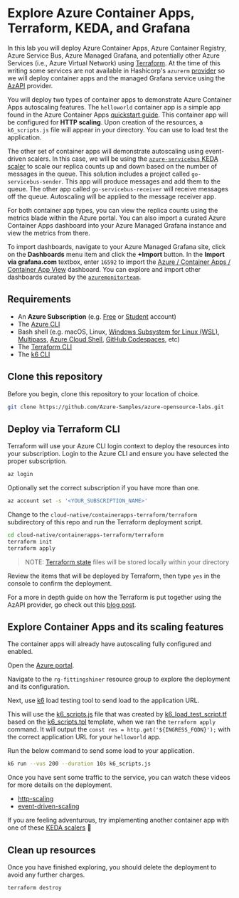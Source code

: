 # Explore Azure Container Apps, Terraform, KEDA, and Grafana

In this lab you will deploy Azure Container Apps, Azure Container Registry, Azure Service Bus, Azure Managed Grafana, and potentially other Azure Services (i.e., Azure Virtual Network) using [Terraform](https://learn.hashicorp.com/tutorials/terraform/infrastructure-as-code?in=terraform/azure-get-started). At the time of this writing some services are not available in Hashicorp's `azurerm` [provider](https://registry.terraform.io/providers/hashicorp/azurerm/latest) so we will deploy container apps and the managed Grafana service using the [AzAPI](https://docs.microsoft.com/azure/developer/terraform/overview-azapi-provider) provider.

You will deploy two types of container apps to demonstrate Azure Container Apps autoscaling features. The `helloworld` container app is a simple app found in the Azure Container Apps [quickstart guide](https://docs.microsoft.com/azure/container-apps/get-started?tabs=bash). This container app will be configured for **HTTP scaling**. Upon creation of the resources, a `k6_scripts.js` file will appear in your directory. You can use to load test the application.

The other set of container apps will demonstrate autoscaling using event-driven scalers. In this case, we will be using the [`azure-servicebus` KEDA scaler](https://keda.sh/docs/scalers/azure-service-bus/) to scale our replica counts up and down based on the number of messages in the queue. This solution includes a project called `go-servicebus-sender`. This app will produce messages and add them to the queue. The other app called `go-servicebus-receiver` will receive messages off the queue. Autoscaling will be applied to the message receiver app.

For both container app types, you can view the replica counts using the metrics blade within the Azure portal. You can also import a curated Azure Container Apps dashboard into your Azure Managed Grafana instance and view the metrics from there.

To import dashboards, navigate to your Azure Managed Grafana site, click on the **Dashboards** menu item and click the **+Import** button. In the **Import via grafana.com** textbox, enter `16592` to import the [Azure / Container Apps / Container App View](https://grafana.com/grafana/dashboards/16592-azure-container-apps-container-app-view/) dashboard. You can explore and import other dashboards curated by the [`azuremonitorteam`](https://grafana.com/orgs/azuremonitorteam). 

## Requirements

- An **Azure Subscription** (e.g. [Free](https://aka.ms/azure-free-account) or [Student](https://aka.ms/azure-student-account) account)
- The [Azure CLI](https://docs.microsoft.com/cli/azure/install-azure-cli)
- Bash shell (e.g. macOS, Linux, [Windows Subsystem for Linux (WSL)](https://docs.microsoft.com/windows/wsl/about), [Multipass](https://multipass.run/), [Azure Cloud Shell](https://docs.microsoft.com/azure/cloud-shell/quickstart), [GitHub Codespaces](https://github.com/features/codespaces), etc)
- The [Terraform CLI](https://www.terraform.io/downloads)
- The [k6 CLI](https://k6.io/docs/getting-started/installation/)

## Clone this repository

Before you begin, clone this repository to your location of choice.

```bash
git clone https://github.com/Azure-Samples/azure-opensource-labs.git
```

## Deploy via Terraform CLI

Terraform will use your Azure CLI login context to deploy the resources into your subscription. Login to the Azure CLI and ensure you have selected the proper subscription.

```bash
az login
```

Optionally set the correct subscription if you have more than one.

```bash
az account set -s '<YOUR_SUBSCRIPTION_NAME>'
```

Change to the `cloud-native/containerapps-terraform/terraform` subdirectory of this repo and run the Terraform deployment script.

```bash
cd cloud-native/containerapps-terraform/terraform
terraform init
terraform apply
```

> NOTE: [Terraform state](https://www.terraform.io/language/state) files will be stored locally within your directory

Review the items that will be deployed by Terraform, then type `yes` in the console to confirm the deployment.

For a more in depth guide on how the Terraform is put together using the AzAPI provider, go check out this [blog post](https://dev.to/azure/monitoring-azure-container-apps-with-azure-managed-grafana-148j).

## Explore Container Apps and its scaling features

The container apps will already have autoscaling fully configured and enabled. 

Open the [Azure portal](https://portal.azure.com).

Navigate to the `rg-fittingshiner` resource group to explore the deployment and its configuration.

Next, use [k6](https://k6.io/) load testing tool to send load to the application URL.

This will use the [k6_scripts.js](./k6_scripts.js) file that was created by [k6_load_test_script.tf](./k6_load_test_script.tf) based on the [k6_scripts.tpl](./k6_scripts.tpl) template, when we ran the `terraform apply` command. It will output the `const res = http.get('${INGRESS_FQDN}');` with the correct application URL for your `helloworld` app.

Run the below command to send some load to your application.

```bash
k6 run --vus 200 --duration 10s k6_scripts.js
```

Once you have sent some traffic to the service, you can watch these videos for more details on the deployment.

- [http-scaling](https://vimeo.com/manage/videos/746678347)
- [event-driven-scaling](https://vimeo.com/manage/videos/746678266)

If you are feeling adventurous, try implementing another container app with one of these [KEDA scalers](https://keda.sh/docs/scalers/) 🚀

## Clean up resources

Once you have finished exploring, you should delete the deployment to avoid any further charges.

```bash
terraform destroy
```
